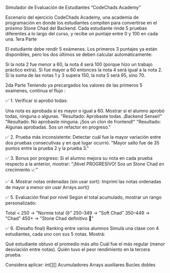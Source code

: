 Simulador de Evaluación de Estudiantes “CodeChads Academy”

Escenario del ejercicio
CodeChads Academy, una academia de programación en donde los estudiantes compiten para convertirse en el próximo Stone Chad del Backend. Cada estudiante rinde 5 pruebas diferentes a lo largo del curso, y recibe un puntaje entre 0 y 100 en cada una.
1era Parte

El estudiante debe rendir 5 exámenes. Los primeros 3 puntajes ya están disponibles, pero los dos últimos se deben calcular automáticamente:

Si la nota 2 fue menor a 60, la nota 4 será 100 (porque hizo un trabajo práctico extra). Si fue mayor a 60 entonces la nota 4 será igual a la nota 2.
Si la suma de las notas 1 y 3 supera 150, la nota 5 será 95, sino 70.



2da Parte
Teniendo ya precargados los valores de las primeros 5 examenes, continua el flujo : 

✅ 1. Verificar si aprobó todas:

Una nota es aprobada si es mayor o igual a 60. Mostrar si el alumno aprobó todas, ninguna o algunas.
"Resultado: Aprobaste todas. ¡Backend Sensei!"
"Resultado: No aprobaste ninguna. ¡Sos un clon de frontend!"
"Resultado: Algunas aprobadas. Sos un refactor en progreso."





✅ 2. Prueba más inconsistente:
Detectar cuál fue la mayor variación entre dos pruebas consecutivas y en qué lugar ocurrió.
"Mayor salto fue de 35 puntos entre la prueba 2 y la prueba 3."

✅ 3. Bonus por progreso:
Si el alumno mejora su nota en cada prueba respecto a la anterior, mostrar:
"¡Nivel PROGRESIVO! Sos un Stone Chad en crecimiento 📈"


✅ 4. Mostrar notas ordenadas (sin usar sort):
Imprimí las notas ordenadas de mayor a menor sin usar Arrays.sort()

✅ 5. Evaluación final por nivel
Según el total acumulado, mostrar un rango personalizado:

Total < 250 → "Normie total 😢"
250–349 → "Soft Chad"
350–449 → "Chad"
450+ → "Stone Chad definitivo 💪"


✅ 6. (Desafío final) Ranking entre varios alumnos
Simulá una clase con 4 estudiantes, cada uno con sus 5 notas. Mostrá:

Qué estudiante obtuvo el promedio más alto
Cuál fue el más regular (menor desviación entre notas).
Quién tuvo el peor rendimiento en la tercera prueba.

Considera aplicar:
int[][]
Acumuladores
Arrays auxiliares
Bucles dobles
